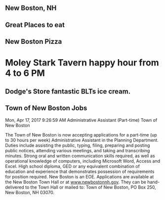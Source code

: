 ## New Boston, NH

## Great Places to eat
## New Boston Pizza
# Moley Stark Tavern happy hour from 4 to 6 PM
## Dodge's Store fantastic BLTs ice cream.

## Town of New Boston Jobs

Mon, Apr 17, 2017  9:26:59 AM
Administrative Assistant (Part-time)
Town of New Boston

The Town of New Boston is now accepting applications for a part-time (up to 30 hours per week) Administrative Assistant in the Planning Department.  Duties include assisting the public, typing, filing, preparing and posting public notices, attending various meetings, and taking and transcribing minutes.  Strong oral and written communication skills required, as well as operational knowledge of computers, including Microsoft Word, Access and Excel.  High school diploma, GED or any equivalent combination of education and experience that demonstrates possession of requirements for position required. New Boston is an EOE.  Applications are available at the New Boston Town Hall or at www.newbostonnh.gov.  They can be hand-delivered to the Town Hall or mailed to: Town of New Boston, PO Box 250, New Boston, NH 03070.
